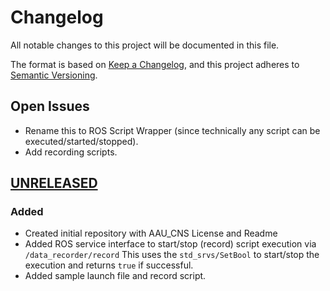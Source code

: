 # Changelog
All notable changes to this project will be documented in this file.

The format is based on [Keep a Changelog](https://keepachangelog.com/en/1.0.0/),
and this project adheres to [Semantic Versioning](https://semver.org/spec/v2.0.0.html).

## Open Issues
- Rename this to ROS Script Wrapper (since technically any script can be executed/started/stopped).
- Add recording scripts.

## [UNRELEASED]
### Added
- Created initial repository with AAU_CNS License and Readme
- Added ROS service interface to start/stop (record) script execution via `/data_recorder/record`
  This uses the `std_srvs/SetBool` to start/stop the execution and returns `true` if successful.
- Added sample launch file and record script.

[Unreleased]: https://gitlab.aau.at/aau-cns/ros_pkgs/data_recorder/-/compare/develop...main
